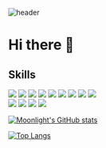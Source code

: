 ![header](https://capsule-render.vercel.app/api?type=rect&color=gradient&height=300&section=header&text=Moonlight's%20GitHub&fontSize=85&animation=fadeIn)
</br>

# Hi there 👋

## Skills
<p>
<img src="https://img.shields.io/badge/HTML-E34F26?style=flat-square&logo=HTML5&logoColor=white"/> 
<img src="https://img.shields.io/badge/CSS3-1572B6?style=flat-square&logo=HTML5&logoColor=white"/> 
  
<img src="https://img.shields.io/badge/StyledComponents/Emotion-DB7093?style=flat-square&logo=HTML5&logoColor=white"/>  
<img src="https://img.shields.io/badge/TypeScript-3178C6?style=flat-square&logo=HTML5&logoColor=white"/> 
<img src="https://img.shields.io/badge/React-61DAFB?style=flat-square&logo=HTML5&logoColor=white"/> 
<img src="https://img.shields.io/badge/Redux-764ABC?style=flat-square&logo=HTML5&logoColor=white"/> 
<img src="https://img.shields.io/badge/npm-CB3837?style=flat-square&logo=HTML5&logoColor=white"/> 
<img src="https://img.shields.io/badge/Prettier-F7B93E?style=flat-square&logo=HTML5&logoColor=white"/> 
<img src="https://img.shields.io/badge/VSCode-007ACC?style=flat-square&logo=HTML5&logoColor=white"/> 
 <br>
  
<img src="https://img.shields.io/badge/JavaScript-F7DF1E?style=flat-square&logo=HTML5&logoColor=white"/> 
<img src="https://img.shields.io/badge/JavaScript-F7DF1E?style=flat-square&logo=HTML5&logoColor=white"/> 
<img src="https://img.shields.io/badge/JavaScript-F7DF1E?style=flat-square&logo=HTML5&logoColor=white"/> 
<img src="https://img.shields.io/badge/JavaScript-F7DF1E?style=flat-square&logo=HTML5&logoColor=white"/> 
</p>

[![Moonlight's GitHub stats](https://github-readme-stats.vercel.app/api?username=artist-moonlight&count_private=true&show_icons=true)](https://github.com/anuraghazra/github-readme-stats)


[![Top Langs](https://github-readme-stats.vercel.app/api/top-langs/?username=artist-moonlight&count_private=true)
](https://github.com/anuraghazra/github-readme-stats)


<!--
**artist-moonlight/artist-moonlight** is a ✨ _special_ ✨ repository because its `README.md` (this file) appears on your GitHub profile.

Here are some ideas to get you started:

- 🔭 I’m currently working on ...
- 🌱 I’m currently learning ...
- 👯 I’m looking to collaborate on ...
- 🤔 I’m looking for help with ...
- 💬 Ask me about ...
- 📫 How to reach me: ...
- 😄 Pronouns: ...
- ⚡ Fun fact: ...
-->
